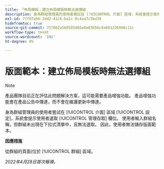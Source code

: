 ```yaml
---
title: 「佈局模板：建立佈局模板時無法選擇組
description: 身為群組管理員的使用者嘗試在 [!UICONTROL 介面] 區域，系統會提示使用者選取 [!UICONTROL 管理存取] 欄位。 使用者輸入群組名稱，但群組未出現在下拉式清單中，且無法選取。 因此，使用者無法儲存版面範本。
exl-id: 7ff07a66-2dd2-41c6-ba1c-0c4aa7c5bd39
hidefromtoc: true
source-git-commit: 7570b2a560505d66e0e83656c9a601226998c11c
workflow-type: tm+mt
source-wordcount: '191'
ht-degree: 0%

---
```


# 版面範本：建立佈局模板時無法選擇組

>[!NOTE]
>
>產品團隊目前正在評估此問題解決方案，這可能需要產品增強功能。 產品增強功能會在產品公告中傳達，而不會在維護更新中傳達。

身為群組管理員的使用者嘗試在 [!UICONTROL 介面] 區域 [!UICONTROL 設定]，系統會提示使用者選取 [!UICONTROL 管理存取] 欄位。 使用者輸入群組名稱，但群組未出現在下拉式清單中，且無法選取。 因此，使用者無法儲存版面範本。

**因應措施**

從群組的頁面(位於 [!UICONTROL 群組] 區域。

_2022年4月28日首次報導。_
